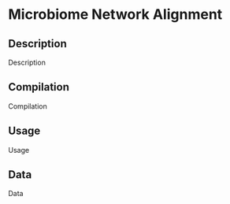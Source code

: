 # Microbiome Network Alignment

## Description

Description

## Compilation

Compilation

## Usage

Usage

## Data

Data